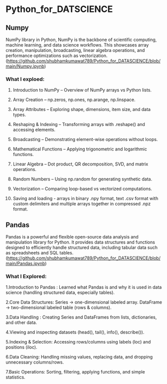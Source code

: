 # Python_for_DATSCIENCE

## Numpy 

NumPy library in Python, NumPy is the backbone of scientific computing, machine learning, and data science workflows. This showcases array creation, manipulation, broadcasting, linear algebra operations, and performance optimizations such as vectorization. 
(https://github.com/shubhamkumawat789/Python_for_DATASCIENCE/blob/main/Numpy.ipynb)

### What I exploed: 
1. Introduction to NumPy – Overview of NumPy arrays vs Python lists.

2. Array Creation – np.zeros, np.ones, np.arange, np.linspace.

3. Array Attributes – Exploring shape, dimensions, item size, and data types.

4. Reshaping & Indexing – Transforming arrays with .reshape() and accessing elements.

5. Broadcasting – Demonstrating element-wise operations without loops.

6. Mathematical Functions – Applying trigonometric and logarithmic functions.

7. Linear Algebra – Dot product, QR decomposition, SVD, and matrix operations.

8. Random Numbers – Using np.random for generating synthetic data.

9. Vectorization – Comparing loop-based vs vectorized computations.

10. Saving and loading - arrays in binary .npy format, text .csv format with custom delimiters and multiple arrays together in compressed .npz format.


## Pandas
Pandas is a powerful and flexible open-source data analysis and manipulation library for Python. It provides data structures and functions designed to efficiently handle structured data, including tabular data such as spreadsheets and SQL tables.
(https://github.com/shubhamkumawat789/Python_for_DATASCIENCE/blob/main/Pandas.ipynb)
### What I Explored:

1.Introduction to Pandas : Learned what Pandas is and why it is used in data science (handling structured data, especially tables).

2.Core Data Structures:
Series → one-dimensional labeled array.
DataFrame → two-dimensional labeled table (rows & columns).

3.Data Handling : Creating Series and DataFrames from lists, dictionaries, and other data.

4.Viewing and inspecting datasets (head(), tail(), info(), describe()).

5.Indexing & Selection: Accessing rows/columns using labels (loc) and positions (iloc).

6.Data Cleaning: Handling missing values, replacing data, and dropping unnecessary columns/rows.

7.Basic Operations: Sorting, filtering, applying functions, and simple statistics.

